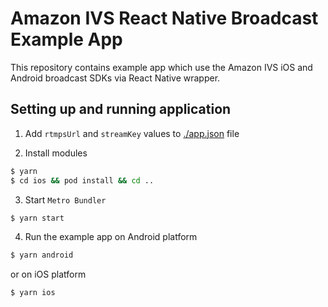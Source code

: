 # Amazon IVS React Native Broadcast Example App

This repository contains example app which use the Amazon IVS iOS and Android broadcast SDKs via React Native wrapper.

## Setting up and running application

1. Add `rtmpsUrl` and `streamKey` values to [./app.json](app.json) file 

2. Install modules
```sh
$ yarn
$ cd ios && pod install && cd ..
```

3. Start `Metro Bundler`
```sh
$ yarn start
```

4. Run the example app on Android platform
```sh
$ yarn android
```

or on iOS platform
```sh
$ yarn ios
```

